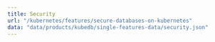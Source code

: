 ```yaml
---
title: Security
url: "/kubernetes/features/secure-databases-on-kubernetes"
data: "data/products/kubedb/single-features-data/security.json"
---
```

